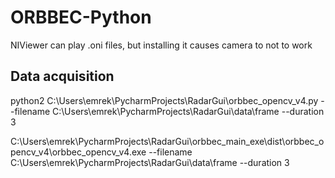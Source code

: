 # ORBBEC-Python

NIViewer can play .oni files, but installing it causes camera to not to work

## Data acquisition

python2 C:\\Users\\emrek\\PycharmProjects\\RadarGui\\orbbec_opencv_v4.py --filename C:\\Users\\emrek\\PycharmProjects\\RadarGui\\data\\frame --duration 3

C:\\Users\\emrek\\PycharmProjects\\RadarGui\\orbbec_main_exe\\dist\\orbbec_opencv_v4\\orbbec_opencv_v4.exe --filename C:\\Users\\emrek\\PycharmProjects\\RadarGui\\data\\frame --duration 3

